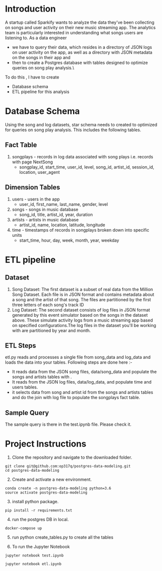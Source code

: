 # Introduction

A startup called Sparkify wants to analyze the data they've been collecting on songs and user activity on their new music streaming app. 
The analytics team is particularly interested in understanding what songs users are listening to. 
As a data engineer 
- we have to query their data, which resides in a directory of JSON logs on user activity on the app, as well as a directory with JSON metadata on the songs in their app and 
- then to create a Postgres database with tables designed to optimize queries on song play analysis.\
 
To do this , I have to create 

- Database schema 
- ETL pipeline for this analysis

# Database Schema

Using the song and log datasets, star schema needs to created to optimized for queries on song play analysis. This includes the following tables.

## Fact Table
1. songplays - records in log data associated with song plays i.e. records with page NextSong
   - songplay_id, start_time, user_id, level, song_id, artist_id, session_id, location, user_agent
## Dimension Tables
1. users - users in the app
   - user_id, first_name, last_name, gender, level
2. songs - songs in music database
   - song_id, title, artist_id, year, duration
3. artists - artists in music database
   - artist_id, name, location, latitude, longitude
4. time - timestamps of records in songplays broken down into specific units
   - start_time, hour, day, week, month, year, weekday
   
# ETL pipeline

## Dataset
1. Song Dataset: The first dataset is a subset of real data from the Million Song Dataset. Each file is in JSON format and contains metadata about a song and the artist of that song. The files are partitioned by the first three letters of each song's track ID
2. Log Dataset: The second dataset consists of log files in JSON format generated by this event simulator based on the songs in the dataset above. These simulate activity logs from a music streaming app based on specified configurations.The log files in the dataset you'll be working with are partitioned by year and month. 

## ETL Steps

 etl.py reads and processes a single file from song_data and log_data and loads the data into your tables.
 Following steps are done here :-
 
 - It reads data  from the JSON song files, data/song_data and populate the songs and artists tables with . 
 - It reads from the JSON log files, data/log_data, and populate time and users tables. 
 - it selects data from  song and artist id from the songs and artists tables and do the join with log file  to populate the songplays fact table.
 
## Sample Query 

The sample query is there in the test.ipynb file. Please check it.
 
# Project Instructions

1. Clone the repository and navigate to the downloaded folder.

```
git clone git@github.com:op317q/postgres-data-modeling.git
cd postgres-data-modeling
```

2. Create and activate a new environment.

```
conda create -n postgres-data-modeling python=3.6
source activate postgres-data-modeling

```

3. install python package. 
```
pip install -r requirements.txt
```

4. run the postgres DB in local.
```
docker-compose up
```

5. run python create_tables.py to create all the tables

6. To run the Jupyter Notebook

```
jupyter notebook test.ipynb

jupyter notebook etl.ipynb
```

